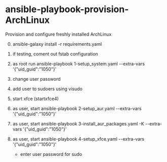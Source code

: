 # ansible-playbook-provision-ArchLinux
Provision and configure freshly installed ArchLinux

0. ansible-galaxy install -r requirements.yaml
1. if testing, coment out fstab configuration

2. as root run ansible-playbook 1-setup_system.yaml --extra-vars '{"uid_guid":"1050"}'

3. change user password
4. add user to sudoers using visudo

5. start xfce (startxfce4)
6. as user, start ansible-playbook 2-setup_aur.yaml --extra-vars '{"uid_guid":"1050"}'
7. as user, start ansible-playbook 3-install_aur_packages.yaml -K --extra-vars '{"uid_guid":"1050"}'
8. as user, start ansible-playbook 4-setup_xfce.yaml --extra-vars '{"uid_guid":"1050"}'
    * enter user password for sudo
